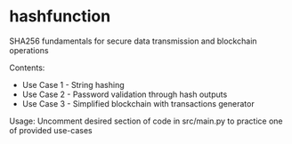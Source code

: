 # hashfunction
SHA256 fundamentals for secure data transmission and blockchain operations

Contents:
- Use Case 1 - String hashing
- Use Case 2 - Password validation through hash outputs
- Use Case 3 - Simplified blockchain with transactions generator 

Usage: Uncomment desired section of code in src/main.py to practice one of provided use-cases
